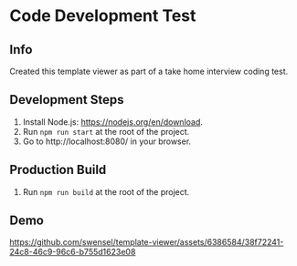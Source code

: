 # Code Development Test

## Info

Created this template viewer as part of a take home interview coding test.

## Development Steps

1. Install Node.js: https://nodejs.org/en/download.
1. Run `npm run start` at the root of the project.
1. Go to http://localhost:8080/ in your browser.

## Production Build

1. Run `npm run build` at the root of the project.

## Demo

https://github.com/swensel/template-viewer/assets/6386584/38f72241-24c8-46c9-96c6-b755d1623e08
